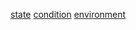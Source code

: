 [state](http://dict.youdao.com/w/eng/state/#keyfrom=dict2.index) [condition](http://dict.youdao.com/w/eng/condition/#keyfrom=dict2.index) [environment](http://dict.youdao.com/w/eng/environment/#keyfrom=dict2.index)